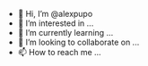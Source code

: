 - 👋 Hi, I’m @alexpupo
- 👀 I’m interested in ...
- 🌱 I’m currently learning ...
- 💞️ I’m looking to collaborate on ...
- 📫 How to reach me ...

<!---
alexpupo/alexpupo is a ✨ special ✨ repository because its `README.md` (this file) appears on your GitHub profile.
You can click the Preview link to take a look at your changes.
--->
